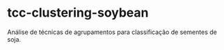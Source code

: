 # tcc-clustering-soybean

Análise de técnicas de agrupamentos para classificação de sementes de soja.
